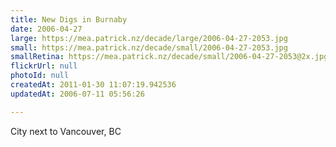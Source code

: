 ```yaml
---
title: New Digs in Burnaby
date: 2006-04-27
large: https://mea.patrick.nz/decade/large/2006-04-27-2053.jpg
small: https://mea.patrick.nz/decade/small/2006-04-27-2053.jpg
smallRetina: https://mea.patrick.nz/decade/small/2006-04-27-2053@2x.jpg
flickrUrl: null
photoId: null
createdAt: 2011-01-30 11:07:19.942536
updatedAt: 2006-07-11 05:56:26

---
```

City next to Vancouver, BC
